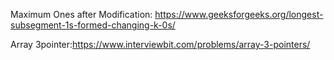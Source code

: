 Maximum Ones after Modification: https://www.geeksforgeeks.org/longest-subsegment-1s-formed-changing-k-0s/

Array 3pointer:https://www.interviewbit.com/problems/array-3-pointers/
